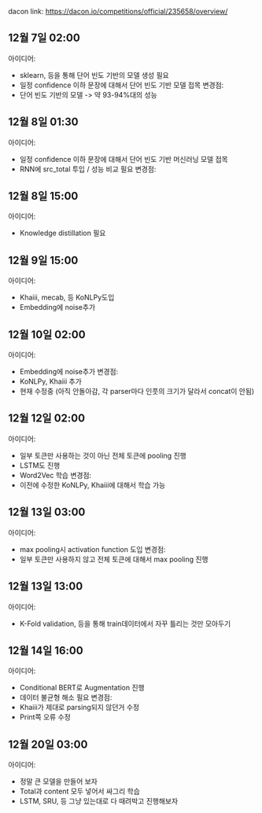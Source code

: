 dacon link: https://dacon.io/competitions/official/235658/overview/

## 12월 7일 02:00
아이디어:
- sklearn, 등을 통해 단어 빈도 기반의 모델 생성 필요
- 일정 confidence 이하 문장에 대해서 단어 빈도 기반 모델 접목
변경점:
- 단어 빈도 기반의 모델 -> 약 93-94%대의 성능

## 12월 8일 01:30
아이디어:
- 일정 confidence 이하 문장에 대해서 단어 빈도 기반 머신러닝 모델 접목
- RNN에 src_total 투입 / 성능 비교 필요
변경점:

## 12월 8일 15:00
아이디어:
- Knowledge distillation 필요

## 12월 9일 15:00
아이디어:
- Khaiii, mecab, 등 KoNLPy도입
- Embedding에 noise추가

## 12월 10일 02:00
아이디어:
- Embedding에 noise추가
변경점:
- KoNLPy, Khaiii 추가
- 현재 수정중 (아직 안돌아감, 각 parser마다 인풋의 크기가 달라서 concat이 안됨)

## 12월 12일 02:00
아이디어:
- 일부 토큰만 사용하는 것이 아닌 전체 토큰에 pooling 진행
- LSTM도 진행
- Word2Vec 학습
변경점:
- 이전에 수정한 KoNLPy, Khaiii에 대해서 학습 가능

## 12월 13일 03:00
아이디어:
- max pooling시 activation function 도입
변경점:
- 일부 토큰만 사용하지 않고 전체 토큰에 대해서 max pooling 진행

## 12월 13일 13:00
아이디어:
- K-Fold validation, 등을 통해 train데이터에서 자꾸 틀리는 것만 모아두기

## 12월 14일 16:00
아이디어:
- Conditional BERT로 Augmentation 진행
- 데이터 불균형 해소 필요
변경점:
- Khaiii가 제대로 parsing되지 않던거 수정
- Print쪽 오류 수정

## 12월 20일 03:00
아이디어:
- 정말 큰 모델을 만들어 보자
- Total과 content 모두 넣어서 싸그리 학습
- LSTM, SRU, 등 그냥 있는대로 다 때려박고 진행해보자